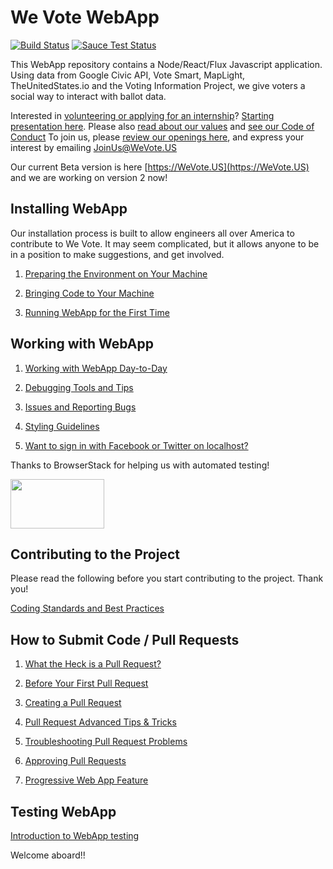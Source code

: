 # We Vote WebApp

[![Build Status](https://travis-ci.org/wevote/WebApp.svg?branch=develop)](https://travis-ci.org/wevote/WebApp)
[![Sauce Test Status](https://saucelabs.com/buildstatus/WeVote)](https://saucelabs.com/u/WeVote)

This WebApp repository contains a Node/React/Flux Javascript application. Using data from
Google Civic API, Vote Smart, MapLight, TheUnitedStates.io and the Voting Information Project, we give voters a social way to interact with ballot data.

Interested in [volunteering or applying for an internship](https://www.idealist.org/en/nonprofit/f917ce3db61a46cb8ad2b0d4e335f0af-we-vote-oakland#opportunities)? [Starting presentation here](https://prezi.com/5v4drd74pt6n/we-vote-introduction-strategic-landscape/). 
Please also [read about our values](https://docs.google.com/document/d/12qBXevI3mVKUsGmXL8mrDMPnWJ1SYw9zX9LGW5cozgg/edit) and 
[see our Code of Conduct](CODE_OF_CONDUCT.md)
To join us, please [review our openings here](https://www.idealist.org/en/nonprofit/f917ce3db61a46cb8ad2b0d4e335f0af-we-vote-oakland#opportunities), and express your interest by emailing JoinUs@WeVote.US

Our current Beta version is here [https://WeVote.US](https://WeVote.US) and we are working on version 2 now!

## Installing WebApp
Our installation process is built to allow engineers all over America to contribute to We Vote.
It may seem complicated, but it allows anyone to be in a position to make suggestions, and get involved.

1. [Preparing the Environment on Your Machine](docs/installing/ENVIRONMENT.md)

2. [Bringing Code to Your Machine](docs/installing/CLONING_CODE.md)

3. [Running WebApp for the First Time](docs/installing/RUNNING_FIRST_TIME.md)

## Working with WebApp
1. [Working with WebApp Day-to-Day](docs/working/README_WORKING_WITH_WEB_APP.md)

2. [Debugging Tools and Tips](docs/working/DEBUGGING_TOOLS.md)

3. [Issues and Reporting Bugs](docs/working/ISSUES.md)

4. [Styling Guidelines](docs/working/STYLING.md)

5. [Want to sign in with Facebook or Twitter on localhost?](docs/working/SECURE_CERTIFICATE.md)

Thanks to BrowserStack for helping us with automated testing!

<a href="https://www.browserstack.com" target="_blank"><img src='src/img/global/logos/browserstack-logo-600x315.png' width='150' height='79'/></a>

## Contributing to the Project
Please read the following before you start contributing to the project. Thank you!

[Coding Standards and Best Practices](docs/contributing/CONTRIBUTING_STANDARDS.md)

## How to Submit Code / Pull Requests
1. [What the Heck is a Pull Request?](docs/contributing/PULL_REQUEST_BACKGROUND.md)

2. [Before Your First Pull Request](docs/contributing/PULL_REQUEST_SETUP.md)

3. [Creating a Pull Request](docs/contributing/CREATING_PULL_REQUEST.md)

4. [Pull Request Advanced Tips & Tricks](docs/contributing/PULL_REQUEST_ADVANCED.md)

5. [Troubleshooting Pull Request Problems](docs/contributing/PULL_REQUEST_TROUBLESHOOTING.md)

6. [Approving Pull Requests](docs/contributing/APPROVING_PULL_REQUESTS.md)

7. [Progressive Web App Feature](docs/working/PROGRESSIVE_WEB_APP.MD)

## Testing WebApp

[Introduction to WebApp testing](docs/testing/README_TESTING.md)

Welcome aboard!!
